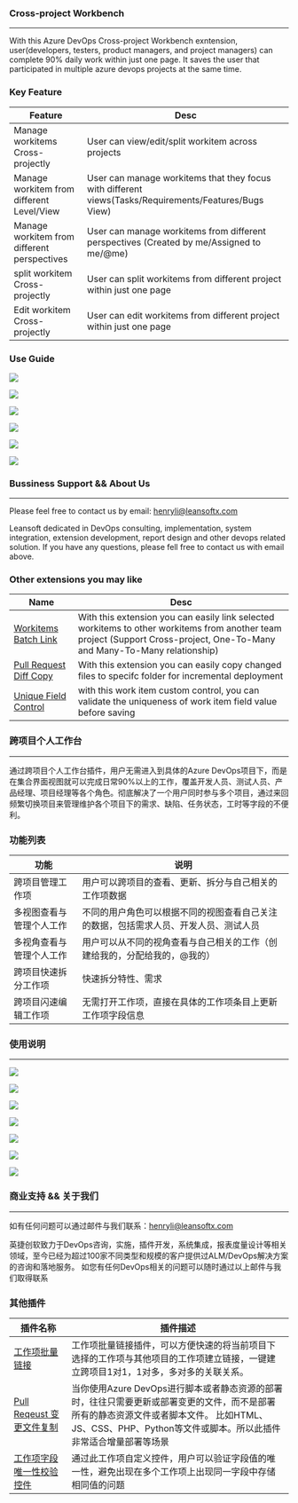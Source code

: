 
### Cross-project Workbench
---
With this Azure DevOps Cross-project Workbench exntension, user(developers, testers, product managers, and project managers) can complete 90% daily work within just one page. It saves the user that participated in multiple azure devops projects at the same time.


### Key Feature

|  Feature | Desc  |
| ------------ | ------------ |
| Manage workitems Cross-projectly  | User can view/edit/split workitem across projects|
| Manage workitem from different Level/View  |  User can manage workitems that they focus with different views(Tasks/Requirements/Features/Bugs View) |
| Manage workitem from different perspectives | User can manage workitems from different perspectives (Created by me/Assigned to me/@me)|
| split workitem Cross-projectly | User can split workitems from different project within just one page  |
| Edit workitem Cross-projectly | User can edit workitems from different project within just one page |

### Use Guide

![](static/images/20221215101026.png)  

![](static/images/20221215102626.png)  

![](static/images/20221215101708.png)  

![](static/images/20221215102243.png)  

![](static/images/20221215103028.png)  

![](static/images/20221215102425.png)  

### Bussiness Support && About Us
---
Please feel free to contact us by email: henryli@leansoftx.com

Leansoft dedicated in DevOps consulting, implementation, system integration, extension development, report design and other devops related solution. If you have any questions, please fell free to contact us with email above.

### Other extensions you may like

|  Name | Desc  |
| ------------ | ------------ |
| [Workitems Batch Link](https://marketplace.visualstudio.com/items?itemName=leansoftx.ads-extension-workitem-batch-link&ssr=false#overview)  | With this extension you can easily link selected workitems to other workitems from another team project (Support Cross-project, One-To-Many and Many-To-Many relationship)|
| [Pull Request Diff Copy](https://marketplace.visualstudio.com/items?itemName=leansoftx.pull-request-diff-copy)   | With this extension you can easily copy changed files to specifc folder for incremental deployment |
| [Unique Field Control](https://marketplace.visualstudio.com/items?itemName=leansoftx.ads-extension-field-validate)   | with this work item custom control, you can validate the uniqueness of work item field value before saving |




### 跨项目个人工作台
---

通过跨项目个人工作台插件，用户无需进入到具体的Azure DevOps项目下，而是在集合界面视图就可以完成日常90%以上的工作，覆盖开发人员、测试人员、产品经理、项目经理等各个角色。彻底解决了一个用户同时参与多个项目，通过来回频繁切换项目来管理维护各个项目下的需求、缺陷、任务状态，工时等字段的不便利。


### 功能列表

|  功能 | 说明  |
| ------------ | ------------ |
| 跨项目管理工作项  | 用户可以跨项目的查看、更新、拆分与自己相关的工作项数据 |
| 多视图查看与管理个人工作 |  不同的用户角色可以根据不同的视图查看自己关注的数据，包括需求人员、开发人员、测试人员 |
| 多视角查看与管理个人工作 | 用户可以从不同的视角查看与自己相关的工作（创建给我的，分配给我的，@我的）|
| 跨项目快速拆分工作项 | 快速拆分特性、需求 |
| 跨项目闪速编辑工作项 | 无需打开工作项，直接在具体的工作项条目上更新工作项字段信息 |



### 使用说明
---

![](static/images/20221213155912.png)  

![](static/images/20221213155936.png)  

![](static/imaegs/20221213155947.png)  

![](static/images/20221213155956.png)  

![](static/images/20221213160007.png)  

![](static/images/20221213160028.png)  

![](static/images/20221213160036.png)  


### 商业支持 && 关于我们
---
如有任何问题可以通过邮件与我们联系：henryli@leansoftx.com

英捷创软致力于DevOps咨询，实施，插件开发，系统集成，报表度量设计等相关领域，至今已经为超过100家不同类型和规模的客户提供过ALM/DevOps解决方案的咨询和落地服务。 如您有任何DevOps相关的问题可以随时通过以上邮件与我们取得联系


### 其他插件

|  插件名称 | 插件描述  |
| ------------ | ------------ |
| [工作项批量链接](https://marketplace.visualstudio.com/items?itemName=leansoftx.ads-extension-workitem-batch-link)  | 工作项批量链接插件，可以方便快速的将当前项目下选择的工作项与其他项目的工作项建立链接，一键建立跨项目1对1，1对多，多对多的关联关系。 |
| [Pull Reqeust 变更文件复制](https://marketplace.visualstudio.com/items?itemName=leansoftx.pull-request-diff-copy)   | 当你使用Azure DevOps进行脚本或者静态资源的部署时，往往只需要更新或部署变更的文件，而不是部署所有的静态资源文件或者脚本文件。 比如HTML、JS、CSS、PHP、Python等文件或脚本。所以此插件非常适合增量部署等场景 |
| [工作项字段唯一性校验控件](https://marketplace.visualstudio.com/items?itemName=leansoftx.ads-extension-field-validate)   | 通过此工作项自定义控件，用户可以验证字段值的唯一性，避免出现在多个工作项上出现同一字段中存储相同值的问题 |